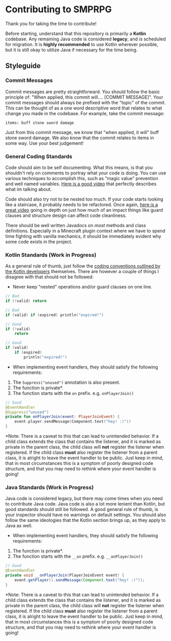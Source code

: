 # Contributing to SMPRPG

Thank you for taking the time to contribute! 

Before starting, understand that this repository is primarily a **Kotlin** codebase. Any remaining Java code is
considered **legacy**, and is scheduled for migration. It is **highly recommended** to use Kotlin wherever possible, but
it is still okay to utilize Java if necessary for the time being.

## Styleguide

### Commit Messages

Commit messages are pretty straightforward. You should follow the basic principle of:
"When applied, this commit will.... [COMMIT MESSAGE]". Your commit messages should always
be prefixed with the "topic" of the commit. This can be thought of as a one word descriptive word that
relates to what change you made in the codebase. For example, take the commit message:

`items: buff stone sword damage`

Just from this commit message, we know that "when applied, it will" buff stone sword damage. We also know that
the commit relates to items in some way. Use your best judgement!

### General Coding Standards

Code should aim to be self documenting. What this means, is that you shouldn't rely on comments to portray what
your code is doing. You can use various techniques to accomplish this, such as "magic value" prevention and well named variables.
[Here is a good video](https://www.youtube.com/watch?v=Bf7vDBBOBUA) that perfectly describes what im talking about.

Code should also try not to be nested too much. If your code starts looking like a staircase, it probably needs to be refactored.
Once again, [here is a great video](https://youtu.be/CFRhGnuXG-4?si=GJ-z4marerFxcsBn) going in depth on just how much
of an impact things like guard clauses and structure design can affect code cleanliness.

There should be well written Javadocs on *most* methods and class definitions. Especially in a Minecraft plugin context
where we have to spend time fighting with vanilla mechanics, it should be immediately evident why some code exists in the project.

### Kotlin Standards (Work in Progress)

As a general rule of thumb, just follow the
[coding conventions outlined by the Kotlin developers](https://kotlinlang.org/docs/coding-conventions.html) themselves.
There are however a couple of things I disagree with that should not be followed:

- Never keep "nested" operations and/or guard clauses on one line. 
```kotlin
// Bad
if (!valid) return

// Bad
if (valid) if (expired) println("expired!")

// Good
if (!valid) 
    return

// Good
if (valid)
    if (expired)
        println("expired!")
```

- When implementing event handlers, they should satisfy the following requirements:
1. The `Suppress("unused")` annotation is also present.
2. The function is private*.
3. The function starts with the `on` prefix. e.g. `onPlayerJoin()`
```kotlin
// Good
@EventHandler
@Suppress("unused")
private fun onPlayerJoin(event: PlayerJoinEvent) {
    event.player.sendMessage(Component.text("hey! :)"))
} 
```
\*Note: There is a caveat to this that can lead to unintended behavior. If a child class extends the class that contains
the listener, and it is marked as private in the parent class, the child class will **not** register the listener when 
registered. If the child class **must** also register the listener from a parent class, it is alright to leave the event 
handler to be public. Just keep in mind, that in most circumstances this is a symptom of poorly designed code structure,
and that you may need to rethink where your event handler is going!


### Java Standards (Work in Progress)

Java code is considered legacy, but there may come times when you need to contribute Java code.
Java code is also a lot more lenient than Kotlin, but good standards should still be followed.
A good general rule of thumb, is your inspector should have no warnings on default settings.
You should also follow the same ideologies that the Kotlin section brings up, as they apply to Java as well. 

- When implementing event handlers, they should satisfy the following requirements:
1. The function is private*.
2. The function starts with the `__on` prefix. e.g. `__onPlayerJoin()`
```java
// Good
@EventHandler
private void __onPlayerJoin(PlayerJoinEvent event) {
    event.getPlayer().sendMessage(Component.text("hey! :)"));
} 
```
\*Note: There is a caveat to this that can lead to unintended behavior. If a child class extends the class that contains
the listener, and it is marked as private in the parent class, the child class will **not** register the listener when
registered. If the child class **must** also register the listener from a parent class, it is alright to leave the event
handler to be public. Just keep in mind, that in most circumstances this is a symptom of poorly designed code structure,
and that you may need to rethink where your event handler is going!